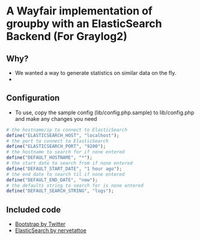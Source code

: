 # A Wayfair implementation of groupby with an ElasticSearch Backend (For Graylog2)

## Why?
* We wanted a way to generate statistics on similar data on the fly.
* 

## Configuration
* To use, copy the sample config (lib/config.php.sample) to lib/config.php and make any
changes you need
```php
# the hostname/ip to connect to ElasticSearch
define("ELASTICSEARCH_HOST", "localhost");
# the port to connect to ElasticSearch 
define("ELASTICSEARCH_PORT", "9200"); 
# the hostname to search for if none entered
define("DEFAULT_HOSTNAME", "*"); 
# the start date to search from if none entered
define("DEFAULT_START_DATE", "1 hour ago"); 
# the end date to search til if none entered
define("DEFAULT_END_DATE", "now"); 
# the defaults string to search for is none entered
define("DEFAULT_SEARCH_STRING", "logs"); 
```

## Included code
* [Bootstrap by Twitter](https://github.com/twitter/bootstrap/)
* [ElasticSearch by nervetattoe](https://github.com/nervetattoo/elasticsearch)

